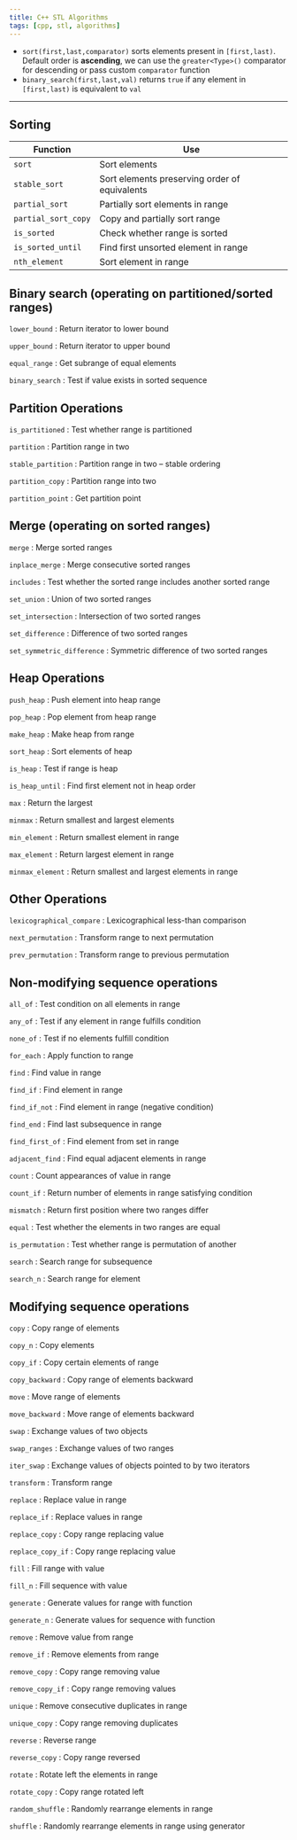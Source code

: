 ```yaml
---
title: C++ STL Algorithms
tags: [cpp, stl, algorithms]
---
```


- `sort(first,last,comparator)` sorts elements present in `[first,last)`. Default order is **ascending**, we can use the `greater<Type>()` comparator for descending or pass custom `comparator` function
- `binary_search(first,last,val)` returns `true` if any element in `[first,last)` is equivalent to `val`

---

## Sorting

| Function            | Use                                           |
| ------------------- | --------------------------------------------- |
| `sort`              | Sort elements                                 |
| `stable_sort`       | Sort elements preserving order of equivalents |
| `partial_sort`      | Partially sort elements in range              |
| `partial_sort_copy` | Copy and partially sort range                 |
| `is_sorted`         | Check whether range is sorted                 |
| `is_sorted_until`   | Find first unsorted element in range          |
| `nth_element`       | Sort element in range                         |

## Binary search (operating on partitioned/sorted ranges)

`lower_bound` : Return iterator to lower bound

`upper_bound` : Return iterator to upper bound

`equal_range` : Get subrange of equal elements

`binary_search` : Test if value exists in sorted sequence

## Partition Operations

`is_partitioned` : Test whether range is partitioned

`partition` : Partition range in two

`stable_partition` : Partition range in two – stable ordering

`partition_copy` : Partition range into two

`partition_point` : Get partition point

## Merge (operating on sorted ranges)

`merge` : Merge sorted ranges

`inplace_merge` : Merge consecutive sorted ranges

`includes` : Test whether the sorted range includes another sorted range

`set_union` : Union of two sorted ranges

`set_intersection` : Intersection of two sorted ranges

`set_difference` : Difference of two sorted ranges

`set_symmetric_difference` : Symmetric difference of two sorted ranges

## Heap Operations

`push_heap` : Push element into heap range

`pop_heap` : Pop element from heap range

`make_heap` : Make heap from range

`sort_heap` : Sort elements of heap

`is_heap` : Test if range is heap

`is_heap_until` : Find first element not in heap order

`max` : Return the largest

`minmax` : Return smallest and largest elements

`min_element` : Return smallest element in range

`max_element` : Return largest element in range

`minmax_element` : Return smallest and largest elements in range

## Other Operations

`lexicographical_compare` : Lexicographical less-than comparison

`next_permutation` : Transform range to next permutation

`prev_permutation` : Transform range to previous permutation

## Non-modifying sequence operations

`all_of` : Test condition on all elements in range

`any_of` : Test if any element in range fulfills condition

`none_of` : Test if no elements fulfill condition

`for_each` : Apply function to range

`find` : Find value in range

`find_if` : Find element in range

`find_if_not` : Find element in range (negative condition)

`find_end` : Find last subsequence in range

`find_first_of` : Find element from set in range

`adjacent_find` : Find equal adjacent elements in range

`count` : Count appearances of value in range

`count_if` : Return number of elements in range satisfying condition

`mismatch` : Return first position where two ranges differ

`equal` : Test whether the elements in two ranges are equal

`is_permutation` : Test whether range is permutation of another

`search` : Search range for subsequence

`search_n` : Search range for element

## Modifying sequence operations

`copy` : Copy range of elements

`copy_n` : Copy elements

`copy_if` : Copy certain elements of range

`copy_backward` : Copy range of elements backward

`move` : Move range of elements

`move_backward` : Move range of elements backward

`swap` : Exchange values of two objects

`swap_ranges` : Exchange values of two ranges

`iter_swap` : Exchange values of objects pointed to by two iterators

`transform` : Transform range

`replace` : Replace value in range

`replace_if` : Replace values in range

`replace_copy` : Copy range replacing value

`replace_copy_if` : Copy range replacing value

`fill` : Fill range with value

`fill_n` : Fill sequence with value

`generate` : Generate values for range with function

`generate_n` : Generate values for sequence with function

`remove` : Remove value from range

`remove_if` : Remove elements from range

`remove_copy` : Copy range removing value

`remove_copy_if` : Copy range removing values

`unique` : Remove consecutive duplicates in range

`unique_copy` : Copy range removing duplicates

`reverse` : Reverse range

`reverse_copy` : Copy range reversed

`rotate` : Rotate left the elements in range

`rotate_copy` : Copy range rotated left

`random_shuffle` : Randomly rearrange elements in range

`shuffle` : Randomly rearrange elements in range using generator
